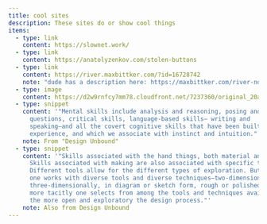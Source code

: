 ```yaml
---
title: cool sites
description: These sites do or show cool things
items:
  - type: link
    content: https://slownet.work/
  - type: link
    content: https://anatolyzenkov.com/stolen-buttons
  - type: link
    content: https://river.maxbittker.com/?id=16728742
    note: "dude has a description here: https://maxbittker.com/river-notes"
  - type: image
    content: https://d2w9rnfcy7mm78.cloudfront.net/7237360/original_20aacd7aff98f5813c0817719db3b016.gif?1589192612?bc=0
  - type: snippet
    content: '"Mental skills include analysis and reasoning, posing and researching
      questions, critical skills, language-based skills— writing and
      speaking—and all the covert cognitive skills that have been built on
      experience, and which we associate with instinct and intuition."'
    note: From "Design Unbound"
  - type: snippet
    content: '"Skills associated with the hand things, both material and digital.
      Skills associated with making are also associated with specific tools.
      Different tools allow for the different types of exploration. But the more
      one works with diverse tools and diverse techniques—two-dimension- ally,
      three-dimensionally, in diagram or sketch form, rough or polished—and the
      more tacitly one selects from among the tools and techniques available,
      the more open and exploratory the design process."'
    note: Also from Design Unbound
---
```

